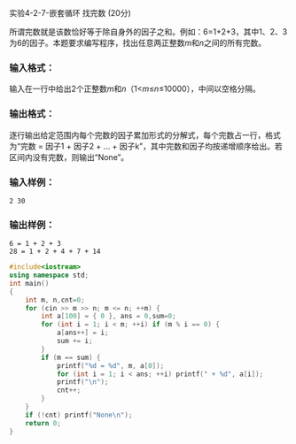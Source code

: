 实验4-2-7-嵌套循环 找完数 (20分)

所谓完数就是该数恰好等于除自身外的因子之和。例如：6=1+2+3，其中1、2、3为6的因子。本题要求编写程序，找出任意两正整数*m*和*n*之间的所有完数。

### 输入格式：

输入在一行中给出2个正整数*m*和*n*（1<*m*≤*n*≤10000），中间以空格分隔。

### 输出格式：

逐行输出给定范围内每个完数的因子累加形式的分解式，每个完数占一行，格式为“完数 = 因子1 + 因子2 + ... + 因子k”，其中完数和因子均按递增顺序给出。若区间内没有完数，则输出“None”。

### 输入样例：

```in
2 30
```

### 输出样例：

```out
6 = 1 + 2 + 3
28 = 1 + 2 + 4 + 7 + 14
```



```c++
#include<iostream>
using namespace std;
int main()
{
	int m, n,cnt=0;
	for (cin >> m >> n; m <= n; ++m) {
		int a[100] = { 0 }, ans = 0,sum=0;
		for (int i = 1; i < m; ++i) if (m % i == 0) {
			a[ans++] = i;
			sum += i;
		}
		if (m == sum) {
			printf("%d = %d", m, a[0]);
			for (int i = 1; i < ans; ++i) printf(" + %d", a[i]);
			printf("\n");
			cnt++;
		}
	}
	if (!cnt) printf("None\n");
	return 0;
}
```

